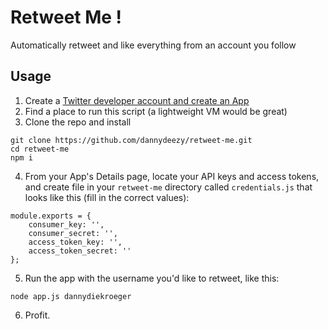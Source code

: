 # Retweet Me !
Automatically retweet and like everything from an account you follow

## Usage
1. Create a [ Twitter developer account and create an App ](https://developer.twitter.com/)
2. Find a place to run this script (a lightweight VM would be great)
3. Clone the repo and install
```
git clone https://github.com/dannydeezy/retweet-me.git
cd retweet-me
npm i
```
4. From your App's Details page, locate your API keys and access tokens, and create file in your `retweet-me` directory called `credentials.js` that looks like this (fill in the correct values):
```
module.exports = {
    consumer_key: '',
    consumer_secret: '',
    access_token_key: '',
    access_token_secret: ''
};
```
5. Run the app with the username you'd like to retweet, like this:
```
node app.js dannydiekroeger
```
6. Profit.